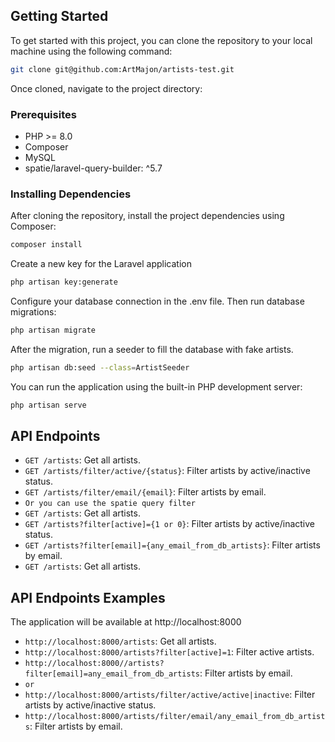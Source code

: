 ## Getting Started

To get started with this project, you can clone the repository to your local machine using the following command:

```bash
git clone git@github.com:ArtMajon/artists-test.git
```

Once cloned, navigate to the project directory:

### Prerequisites

- PHP >= 8.0
- Composer
- MySQL
- spatie/laravel-query-builder: ^5.7

### Installing Dependencies

After cloning the repository, install the project dependencies using Composer:
```bash
composer install
```

Create a new key for the Laravel application
```bash
php artisan key:generate
```


Configure your database connection in the .env file. Then run database migrations:
```bash 
php artisan migrate
```

After the migration, run a seeder to fill the database with fake artists.
```bash 
php artisan db:seed --class=ArtistSeeder
```

You can run the application using the built-in PHP development server:
```bash 
php artisan serve
```

## API Endpoints

- `GET /artists`: Get all artists.
- `GET /artists/filter/active/{status}`: Filter artists by active/inactive status.
- `GET /artists/filter/email/{email}`: Filter artists by email.
-   `Or you can use the spatie query filter`
- `GET /artists`: Get all artists.
- `GET /artists?filter[active]={1 or 0}`: Filter artists by active/inactive status.
- `GET /artists?filter[email]={any_email_from_db_artists}`: Filter artists by email.
- `GET /artists`: Get all artists.

## API Endpoints Examples

The application will be available at http://localhost:8000 

- `http://localhost:8000/artists`: Get all artists.
- `http://localhost:8000/artists?filter[active]=1`: Filter active artists.
- `http://localhost:8000//artists?filter[email]=any_email_from_db_artists`: Filter artists by email.
-  `or`
- `http://localhost:8000/artists/filter/active/active|inactive`: Filter artists by active/inactive status.
- `http://localhost:8000/artists/filter/email/any_email_from_db_artists`: Filter artists by email.
